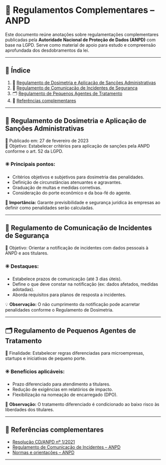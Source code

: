 # 📘 Regulamentos Complementares – ANPD

Este documento reúne anotações sobre regulamentações complementares publicadas pela **Autoridade Nacional de Proteção de Dados (ANPD)** com base na LGPD. Serve como material de apoio para estudo e compreensão aprofundada dos desdobramentos da lei.

---

## 📌 Índice

1. 📑 [Regulamento de Dosimetria e Aplicação de Sanções Administrativas](#regulamento-de-dosimetria-e-aplicação-de-sanções-administrativas)
2. 🧾 [Regulamento de Comunicação de Incidentes de Segurança](#regulamento-de-comunicação-de-incidentes-de-segurança)
3. 🗂️ [Regulamento de Pequenos Agentes de Tratamento](#regulamento-de-pequenos-agentes-de-tratamento)
4. 📎 [Referências complementares](#referências-complementares)

---

## 📑 Regulamento de Dosimetria e Aplicação de Sanções Administrativas

🔸 Publicado em: 27 de fevereiro de 2023  
🔸 Objetivo: Estabelecer critérios para aplicação de sanções pela ANPD conforme o art. 52 da LGPD.

### ✳️ Principais pontos:

- Critérios objetivos e subjetivos para dosimetria das penalidades.
- Definição de circunstâncias atenuantes e agravantes.
- Graduação de multas e medidas corretivas.
- Consideração do porte econômico e da boa-fé do agente.

📌 **Importância:** Garante previsibilidade e segurança jurídica às empresas ao definir como penalidades serão calculadas.

---

## 🧾 Regulamento de Comunicação de Incidentes de Segurança

🔸 Objetivo: Orientar a notificação de incidentes com dados pessoais à ANPD e aos titulares.

### ✳️ Destaques:

- Estabelece prazos de comunicação (até 3 dias úteis).
- Define o que deve constar na notificação (ex: dados afetados, medidas adotadas).
- Aborda requisitos para planos de resposta a incidentes.

💡 **Observação:** O não cumprimento da notificação pode acarretar penalidades conforme o Regulamento de Dosimetria.

---

## 🗂️ Regulamento de Pequenos Agentes de Tratamento

🔸 Finalidade: Estabelecer regras diferenciadas para microempresas, startups e iniciativas de pequeno porte.

### ✳️ Benefícios aplicáveis:

- Prazo diferenciado para atendimento a titulares.
- Redução de exigências em relatórios de impacto.
- Flexibilização na nomeação de encarregado (DPO).

📌 **Observação:** O tratamento diferenciado é condicionado ao baixo risco às liberdades dos titulares.

---

## 📎 Referências complementares

- [Resolução CD/ANPD nº 1/2021](https://www.gov.br/anpd/pt-br/assuntos/noticias/publicada-resolucao-que-aprova-o-regulamento-do-processo-de-fiscalizacao-e-dos-procedimentos-sancionadores)
- [Regulamento de Comunicação de Incidentes – ANPD](https://www.gov.br/anpd/pt-br/assuntos/noticias/anpd-publica-regulamento-de-comunicacao-de-incidente-de-seguranca-com-dados-pessoais)
- [Normas e orientações – ANPD](https://www.gov.br/anpd/pt-br/assuntos/regulamentacao/normas-e-orientacoes)

---
